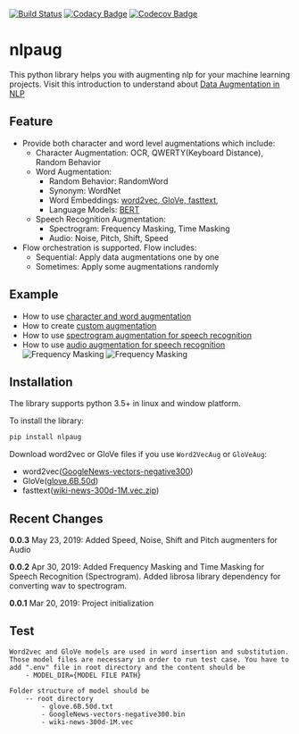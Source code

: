 [![Build Status](https://travis-ci.org/makcedward/nlpaug.svg?branch=master)](https://travis-ci.org/makcedward/nlpaug)
[![Codacy Badge](https://api.codacy.com/project/badge/Grade/2d6d1d08016a4f78818161a89a2dfbfb)](https://www.codacy.com/app/makcedward/nlpaug?utm_source=github.com&amp;utm_medium=referral&amp;utm_content=makcedward/nlpaug&amp;utm_campaign=Badge_Grade)
[![Codecov Badge](https://codecov.io/gh/makcedward/nlpaug/branch/master/graph/badge.svg)](https://codecov.io/gh/makcedward/nlpaug)

# nlpaug

This python library helps you with augmenting nlp for your machine learning projects. Visit this introduction to understand about [Data Augmentation in NLP](https://towardsdatascience.com/data-augmentation-in-nlp-2801a34dfc28)

## Feature

* Provide both character and word level augmentations which include:
    * Character Augmentation: OCR, QWERTY(Keyboard Distance), Random Behavior
    * Word Augmentation:
        * Random Behavior: RandomWord
        * Synonym: WordNet
        * Word Embeddings: [word2vec, GloVe, fasttext](https://towardsdatascience.com/3-silver-bullets-of-word-embedding-in-nlp-10fa8f50cc5a),
        * Language Models: [BERT](https://towardsdatascience.com/how-bert-leverage-attention-mechanism-and-transformer-to-learn-word-contextual-relations-5bbee1b6dbdb)
    * Speech Recognition Augmentation:
        * Spectrogram: Frequency Masking, Time Masking
        * Audio: Noise, Pitch, Shift, Speed
* Flow orchestration is supported. Flow includes:
    * Sequential: Apply data augmentations one by one
    * Sometimes: Apply some augmentations randomly

## Example
* How to use [character and word augmentation](https://github.com/makcedward/nlpaug/blob/master/example/overview.ipynb)
* How to create [custom augmentation](https://github.com/makcedward/nlpaug/blob/master/example/custom_augmenter.ipynb)
* How to use [spectrogram augmentation for speech recognition](https://github.com/makcedward/nlpaug/blob/master/example/spectrogram_augmenter.ipynb)
* How to use [audio augmentation for speech recognition](https://github.com/makcedward/nlpaug/blob/master/example/audio_augmenter.ipynb)
![Frequency Masking](https://github.com/makcedward/nlpaug/blob/master/res/spectrogram-frequency_masking.png)
![Frequency Masking](https://github.com/makcedward/nlpaug/blob/master/res/spectrogram-time_masking.png)

## Installation

The library supports python 3.5+ in linux and window platform.

To install the library:
```bash
pip install nlpaug
```

Download word2vec or GloVe files if you use `Word2VecAug` or `GloVeAug`:
* word2vec([GoogleNews-vectors-negative300](https://code.google.com/archive/p/word2vec/))
* GloVe([glove.6B.50d](https://nlp.stanford.edu/projects/glove/))
* fasttext([wiki-news-300d-1M.vec.zip](https://fasttext.cc/docs/en/english-vectors.html))

## Recent Changes

**0.0.3** May 23, 2019: Added Speed, Noise, Shift and Pitch augmenters for Audio

**0.0.2** Apr 30, 2019: Added Frequency Masking and Time Masking for Speech Recognition (Spectrogram). Added librosa library dependency for converting wav to spectrogram.

**0.0.1** Mar 20, 2019: Project initialization

## Test

```
Word2vec and GloVe models are used in word insertion and substitution. Those model files are necessary in order to run test case. You have to add ".env" file in root directory and the content should be
	- MODEL_DIR={MODEL FILE PATH}
```

```
Folder structure of model should be
	-- root directory
		- glove.6B.50d.txt
		- GoogleNews-vectors-negative300.bin
		- wiki-news-300d-1M.vec
```